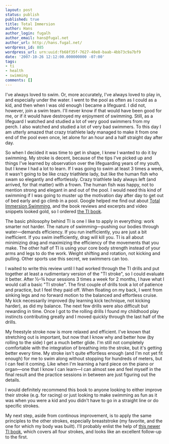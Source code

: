 ```yaml
---
layout: post
status: publish
published: true
title: Total Immersion
author: Hans
author_login: fugalh
author_email: hans@fugal.net
author_url: http://hans.fugal.net/
wordpress_id: 885
wordpress_url: urn:uuid:fb68f35f-7627-40e8-baab-4bb73c9a7bf9
date: '2007-10-26 12:12:00.000000000 -07:00'
tags:
- ti
- health
- swimming
comments: []
---
```

<p>I've always loved to swim. Or, more accurately, I've always loved to play in, and especially under the water. I went to the pool as often as I could as a kid, and then when I was old enough I became a lifeguard. I did not, however, join a swim team. I'll never know if that would have been good for me, or if it would have destroyed my enjoyment of swimming. Still, as a lifeguard I watched and studied a lot of very good swimmers from my perch. I also watched and studied a lot of very bad swimmers. To this day I am utterly amazed that crazy triathlete lady managed to make it from one end of the pool even once, let alone for an hour and a half straight day after day.</p>

<p>So when I decided it was time to get in shape, I knew I wanted to do it by swimming. My stroke is decent, because of the tips I've picked up and things I've learned by observation over the lifeguarding years of my youth, but I knew I had a lot to learn. If I was going to swim at least 3 times a week, it wasn't going to be like crazy triathlete lady, but like the human fish who swam so elegantly and effortlessly. Crazy triathlete lady always left (and arrived, for that matter) with a frown. The human fish was happy, not to mention strong and elegant in and out of the pool. I would need this kind of swimming if I was going to muster up the motivation day after day to get out of bed early and go climb in a pool. Google helped me find out about <a href="http://totalimmersion.net/">Total Immersion Swimming</a>, and the book reviews and excerpts and video snippets looked gold, so I ordered <a href="http://www.amazon.com/exec/obidos/ASIN/0743253434/thefug-20">the TI book</a>.</p>

<p>The basic philosophy behind TI is one I like to apply in everything: work smarter not harder. The nature of swimming—pushing our bodies through water—demands efficiency. If you run inefficiently, you are just a bit inefficient. If you swim inefficiently, drag will kill you. TI is all about minimizing drag and maximizing the efficiency of the movements that you make. The other half of TI is using your core body strength instead of your arms and legs to do the work. Weight shifting and rotation, not kicking and pulling. Other sports use this secret, we swimmers can too.</p>

<p>I waited to write this review until I had worked through the TI drills and put together at least a rudimentary version of the "TI stroke", so I could evaluate it better. After ½–¾ hour sessions 3 times a week for 2 months, I have what I would call a basic "TI stroke". The first couple of drills took a lot of patience and practice, but I feel they paid off. When floating on my back, I went from sinking legs and no forward motion to the balanced and effortless cruise. My kick necessarily improved (by learning kick technique, not kicking harder), as did my balance. The next few drills were also difficult but rewarding in time. Once I got to the rolling drills I found my childhood play instincts contributing greatly and I moved quickly through the last half of the drills. </p>

<p>My freestyle stroke now is more relaxed and efficient. I've known that stretching out is important, but now that I know why and better how (by rolling to the side) I get a much better glide. I'm still not completely comfortable with the integration of breathing into the stroke, but it's getting better every time. My stroke isn't quite effortless enough (and I'm not yet fit enough) for me to swim along without stopping for hundreds of meters, but I can feel it coming. Like when I'm learning a hard piece on the piano or organ—one that I know I can learn—I can almost see and feel myself in the final result and the practice sessions in between are just figuring out the details. </p>

<p>I would definitely recommend this book to anyone looking to either improve their stroke (e.g. for racing) or just looking to make swimming as fun as it was when you were a kid and you didn't have to go in a straight line or do specific strokes. </p>

<p>My next step, aside from continous improvement, is to apply the same principles to the other strokes, especially breaststroke (my favorite, and the one for which my body was built). I'll probably enlist the help of <a href="http://www.amazon.com/exec/obidos/ASIN/1931009112/thefug-20">this newer TI book</a>, which covers all four strokes, and looks like an excellent follow-up to the first.</p>
